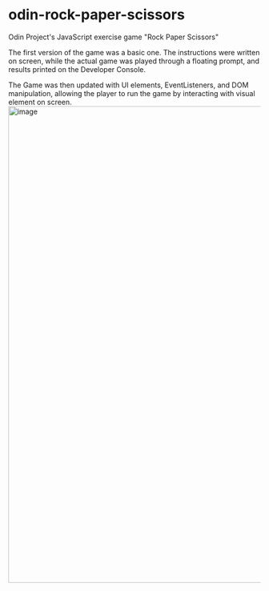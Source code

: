 # odin-rock-paper-scissors
Odin Project's JavaScript exercise game "Rock Paper Scissors"

The first version of the game was a basic one. The instructions were written on screen, while the actual game was played through a floating prompt, and results printed on the Developer Console.

The Game was then updated with UI elements, EventListeners, and DOM manipulation, allowing the player to run the game by interacting with visual element on screen.
<img width="952" alt="image" src="https://github.com/user-attachments/assets/1f97e8ac-e38c-4b2b-8997-376af2fc2eeb" />
